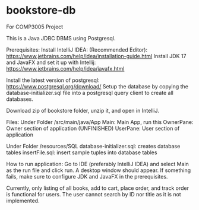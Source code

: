 # bookstore-db
For COMP3005 Project

This is a Java JDBC DBMS using Postgresql.

Prerequisites:
Install IntelliJ IDEA: (Recommended Editor):
https://www.jetbrains.com/help/idea/installation-guide.html
Install JDK 17 and JavaFX and set it up with Intellij:
https://www.jetbrains.com/help/idea/javafx.html

Install the latest version of postgresql: https://www.postgresql.org/download/
Setup the database by copying the database-initializer.sql file into a postgresql query client to create all databases.

Download zip of bookstore folder, unzip it, and open in IntelliJ.

Files:
Under Folder /src/main/java/App
Main: Main App, run this
OwnerPane: Owner section of application (UNFINISHED)
UserPane: User section of application

Under Folder /resources/SQL
database-initializer.sql: creates database tables
insertFile.sql: insert sample tuples into database tables


How to run application:
Go to IDE (preferably IntelliJ IDEA) and select Main as the run file and click run.
A desktop window should appear. If something fails, make sure to configure JDK and
JavaFX in the prerequisites.

Currently, only listing of all books, add to cart, place order, and track order is
functional for users. The user cannot search by ID nor title as it is not implemented.
